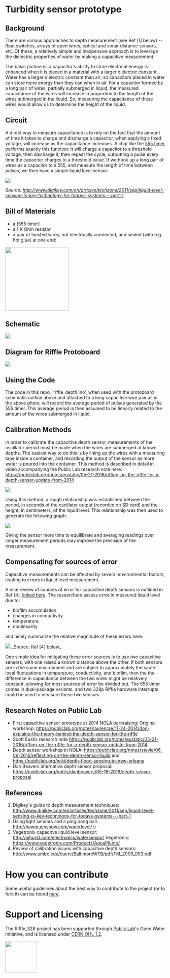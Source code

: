 # Turbidity sensor prototype

## Background

There are various approaches to depth measurement (see Ref [1] below) -- float switches, arrays of open wires, optical and sonar distance sensors, etc. Of these, a relatively simple and inexpensive approach is to leverage the dielectric properties of water by making a capacitive measurement.  

The basic picture is: a capacitor's ability to store electrical energy is enhanced when it is placed in a material with a larger dielectric constant.  Water has a larger dielectric constant than air;  so capacitors placed in water can store more energy than they can when in air.  For a capacitor formed by a long pair of wires, partially submerged in liquid, the measured capacitance of the wires will increase in proportion to the length of the wires submerged in the liquid.  So, measuring the capacitance of these wires would allow us to determine the height of the liquid.

## Circuit

A direct way to measure capacitance is to rely on the fact that the amount of time it takes to charge and discharge a capacitor, when applying a fixed voltage, will increase as the capacitance increases.  A chip like the [555 timer](REF) performs exactly this function:  it will charge a capacitor to a threshold voltage, then discharge it, then repeat the cycle, outputting a pulse every time the capacitor charges to a threshold value.  If we hook up a long pair of wires as a capacitor to a 555, and measure the length of time between pulses, we then have a simple liquid level sensor:

<img src="pics/digikey_capacitive_sensing.png">

_Source: http://www.digikey.com/en/articles/techzone/2011/sep/liquid-level-sensing-is-key-technology-for-todays-systems---part-1_

## Bill of Materials

- a [555 timer]
- a 1 K Ohm resistor
- a pair of twisted wires, not electrically connected, and sealed (with e.g. hot glue) at one end:

<img src="pics/p3.jpg" width=200>

## Schematic 

<img src="pics/riffle_depth_schem_simple.png">

## Diagram for Riffle Protoboard

<img src="pics/riffle_depth_diagram.png">

## Using the Code

The code in this repo, 'riffle_depth.ino', when used with the protoboard schematic outline above and attached to a long capacitive wire pair as in the above photo, will record the average period of pulses generated by the 555 timer.  This average period is then assumed to be linearly related to the amount of the wires submerged in liquid.  

## Calibration Methods

In order to calibrate the capacitive depth sensor, measurements of the oscillator period must be made when the wires are submerged at known depths.  The easiest way to do this is by lining up the wires with a measuring tape inside a container, and recording the output of the sensor as more water is poured into the container. This method is described in detail in video accompanying the Public Lab research note here: https://publiclab.org/notes/eustatic/05-21-2016/riffing-on-the-riffle-for-a-depth-sensor-update-from-2014

<img src="pics/tape_measure.png">

Using this method, a rough relationship was established between the period, in seconds of the oscillator output (recorded on SD card) and the height, in centimeters, of the liquid level.  This relationship was then used to generate the following graph:

<img src="pics/depth_test.png">

Giving the sensor more time to equilibrate and averaging readings over longer measurement periods may improve the precision of the measurement.

## Compensating for sources of error

Capacitive measurements can be affected by several environmental factors, leading to errors in liquid level measurement.

A nice review of sources of error for capacitive depth sensors is outlined in Ref [4], [linked here](http://www.umbc.edu/cuere/BaltimoreWTB/pdf/TM_2009_003.pdf).  The researchers assess error in measured liquid level due to:

- biofilm accumulation
- changes in conductivity
- temperature
- nonlinearity

and nicely summarize the relative magnitude of these errors here:

<img src="pics/error.png">
_Source: Ref [4] below_

One simple idea for mitigating these error sources is to use _two_ capacitive sensors, with one raised a known distance above the other.  If both sensors are in the same environment and are subject to approximately the same local fluctuations in temperature, conductivity, and biofilm, then the the difference in capacitance between the two wires might be relatively constant, allowing for most sources of error be divided out.  The 555 timer comes in dual-package variants, and two 328p Riffle hardware interrupts could be used to measure these two sensors.

## Research Notes on Public Lab

- First capacitive sensor prototype at 2014 NOLA barnraising: Original workshop: https://publiclab.org/notes/laurenrae/11-24-2014/don-explains-the-theory-behind-the-depth-sensor-for-the-riffle
- Scott Eustis research note https://publiclab.org/notes/eustatic/05-21-2016/riffing-on-the-riffle-for-a-depth-sensor-update-from-2014
- Depth sensor workshop in NOLA: https://publiclab.org/notes/stevie/06-06-2016/reflecting-on-the-depth-sensor-build and https://publiclab.org/wiki/depth-flood-sensing-in-new-orleans
- Dan Beavers alternative depth sensor proposal: https://publiclab.org/notes/danbeavers/05-18-2016/depth-sensor-proposal

## References

1. Digikey's guide to depth measurement techniques: http://www.digikey.com/en/articles/techzone/2011/sep/liquid-level-sensing-is-key-technology-for-todays-systems---part-1
2. Using light sensors and a ping pong ball: http://howmuchsnow.com/waterlevel/
e
3. Vegetronix capacitve liquid level sensor: http://njhurst.com/electronics/watersensor/
Vegetronix: https://www.vegetronix.com/Products/AquaPlumb/
4. Review of calibration issues with capacitive depth sensors: http://www.umbc.edu/cuere/BaltimoreWTB/pdf/TM_2009_003.pdf

# How you can contribute

Some useful guidelines about the best way to contribute to the project (or to fork it) can be found [here](contributing.md).

# Support and Licensing 

The Riffle_328 project has been supported through [Public Lab](www.publiclab.org)'s Open Water Initiative, and is licensed under [CERN OHL 1.2](LiCENSE.md).

<a href="http://publiclab.org"><img src="pics/boots.png" width=100></a>
